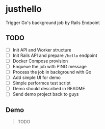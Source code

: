 # justhello
Trigger Go's background job by Rails Endpoint

## TODO

- [ ] Init API and Worker structure
- [ ] Init Rails API and prepare `/hello` endpoint
- [ ] Docker Compose provision
- [ ] Enqueue the job with PING message
- [ ] Process the job in background with Go
- [ ] Add simple UI for demo
- [ ] Simple performce test script
- [ ] Demo should described in README
- [ ] Send demo project back to guys

## Demo

> TODO

